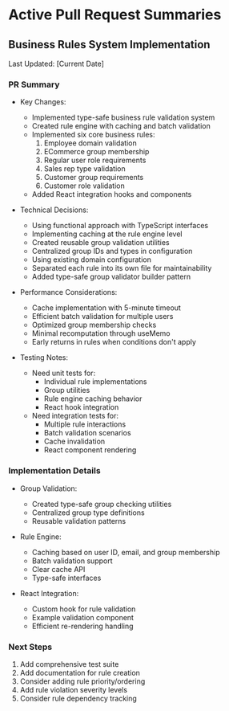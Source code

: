 # Active Pull Request Summaries

<!-- Template for new PR summaries:

## [Branch/Feature Name]
Last Updated: [Date]

### PR Summary
- Key Changes:
  - [List of major code changes]
- Technical Decisions:
  - [Important architectural/implementation choices]
- Performance Considerations:
  - [Any optimizations made]
- Testing Notes:
  - [Test coverage details]

### Implementation Details
[Detailed technical notes about specific changes]

---
-->

## Business Rules System Implementation
Last Updated: [Current Date]

### PR Summary
- Key Changes:
  - Implemented type-safe business rule validation system
  - Created rule engine with caching and batch validation
  - Implemented six core business rules:
    1. Employee domain validation
    2. ECommerce group membership
    3. Regular user role requirements
    4. Sales rep type validation
    5. Customer group requirements
    6. Customer role validation
  - Added React integration hooks and components

- Technical Decisions:
  - Using functional approach with TypeScript interfaces
  - Implementing caching at the rule engine level
  - Created reusable group validation utilities
  - Centralized group IDs and types in configuration
  - Using existing domain configuration
  - Separated each rule into its own file for maintainability
  - Added type-safe group validator builder pattern

- Performance Considerations:
  - Cache implementation with 5-minute timeout
  - Efficient batch validation for multiple users
  - Optimized group membership checks
  - Minimal recomputation through useMemo
  - Early returns in rules when conditions don't apply

- Testing Notes:
  - Need unit tests for:
    - Individual rule implementations
    - Group utilities
    - Rule engine caching behavior
    - React hook integration
  - Need integration tests for:
    - Multiple rule interactions
    - Batch validation scenarios
    - Cache invalidation
    - React component rendering

### Implementation Details
- Group Validation:
  - Created type-safe group checking utilities
  - Centralized group type definitions
  - Reusable validation patterns

- Rule Engine:
  - Caching based on user ID, email, and group membership
  - Batch validation support
  - Clear cache API
  - Type-safe interfaces

- React Integration:
  - Custom hook for rule validation
  - Example validation component
  - Efficient re-rendering handling

### Next Steps
1. Add comprehensive test suite
2. Add documentation for rule creation
3. Consider adding rule priority/ordering
4. Add rule violation severity levels
5. Consider rule dependency tracking

<!-- Active PR summaries will be added above this line --> 